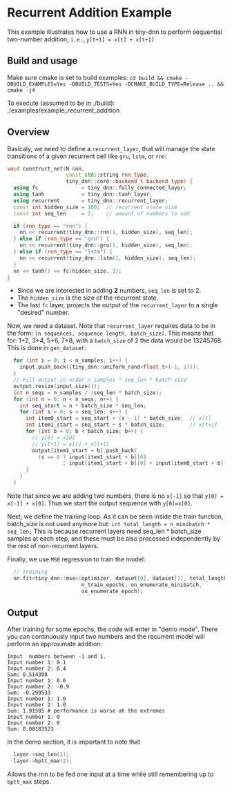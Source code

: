 # Recurrent Addition Example
This example illustrates how to use a RNN in tiny-dnn to perform sequential two-number addition, `i.e.`, 
``y[t+1] = x[t] + x[t+1]``

## Build and usage
Make sure cmake is set to build examples:
``cd build && cmake -DBUILD_EXAMPLES=Yes -DBUILD_TESTS=Yes -DCMAKE_BUILD_TYPE=Release .. && cmake -j4``

To execute (assumed to be in ./build):
./examples/example_recurrent_addition

## Overview
Basicaly, we need to define a ``recurrent_layer``, that will manage the state transitions of a 
given recurrent cell like ``gru``, ``lstm``, or ``rnn``:

```c++
void construct_net(N &nn,
                   const std::string rnn_type,
                   tiny_dnn::core::backend_t backend_type) {
  using fc              = tiny_dnn::fully_connected_layer;
  using tanh            = tiny_dnn::tanh_layer;
  using recurrent       = tiny_dnn::recurrent_layer;
  const int hidden_size = 100;  // recurrent state size
  const int seq_len     = 2;    // amount of numbers to add

  if (rnn_type == "rnn") {
    nn << recurrent(tiny_dnn::rnn(1, hidden_size), seq_len);
  } else if (rnn_type == "gru") {
    nn << recurrent(tiny_dnn::gru(1, hidden_size), seq_len);
  } else if (rnn_type == "lstm") {
    nn << recurrent(tiny_dnn::lstm(1, hidden_size), seq_len);
  }
  nn << tanh() << fc(hidden_size, 1);
}
```

* Since we are interested in adding **2** numbers, ``seq_len`` is set to 2.
* The ``hidden_size`` is the size of the recurrent state.
* The last ``fc`` layer, projects the output of the ``recurrent_layer`` to a single "desired" number.

Now, we need a dataset. Note that ``recurrent_layer`` requires data to be in the form: 
``(n sequences, sequence length, batch_size)``. This means that for: 1+2, 3+4, 5+6, 7+8, with a ``batch_size`` of 2
the data would be 13245768. This is done in ``gen_dataset``:

```c++
  for (int i = 0; i < n_samples; i++) {
    input.push_back({tiny_dnn::uniform_rand<float_t>(-1, 1)});
  }
  // Fill output in order n_samples * seq_len * batch-size
  output.resize(input.size());
  int n_seqs = n_samples / (seq_len * batch_size);
  for (int n = 0; n < n_seqs; n++) {
    int seq_start = n * batch_size * seq_len;
    for (int s = 0; s < seq_len; s++) {
      int item0_start = seq_start + (s - 1) * batch_size;  // x[t]
      int item1_start = seq_start + s * batch_size;        // x[t+1]
      for (int b = 0; b < batch_size; b++) {
        // y[0] = x[0]
        // y[t+1] = x[t] + x[t+1]
        output[item1_start + b].push_back(
          (s == 0 ? input[item1_start + b][0]
                  : input[item1_start + b][0] + input[item0_start + b][0]));
      }
    }
  }
```

Note that since we are adding two numbers, there is no ``x[-1]`` so that ``y[0] = x[-1] + x[0]``. Thus we start the output
sequence with ``y[0]=x[0]``.

Next, we define the training loop. As it can be seen inside the train function, batch_size is not used anymore but:
``int total_length = n_minibatch * seq_len;``
This is because recurrent layers need seq_len * batch_size samples at each step, and these must be 
also processed independently by the rest of non-recurrent layers.

Finally, we use `MSE` regression to train the model:
```c++
  // training
  nn.fit<tiny_dnn::mse>(optimizer, dataset[0], dataset[1], total_length,
                        n_train_epochs, on_enumerate_minibatch,
                        on_enumerate_epoch);
```

## Output
After training for some epochs, the code will enter in "demo mode". There you can continuously input
two numbers and the recurrent model will perform an approximate addition:

```
Input  numbers between -1 and 1.
Input number 1: 0.1
Input number 2: 0.4
Sum: 0.514308
Input number 1: 0.6
Input number 2: -0.9
Sum: -0.299533
Input number 1: 1.0
Input number 2: 1.0
Sum: 1.91505 # performance is worse at the extremes
Input number 1: 0
Input number 2: 0
Sum: 0.00183523
```

In the demo section, it is important to note that 
```c++
  layer->seq_len(1);
  layer->bptt_max(2);
```

Allows the rnn to be fed one input at a time while still remembering up to ``bptt_max`` steps.


